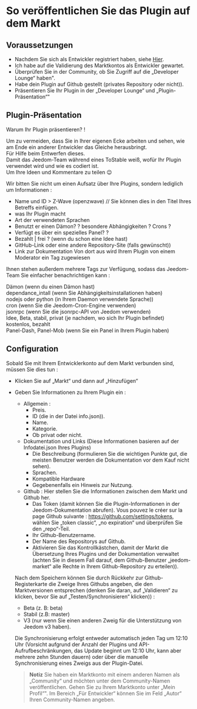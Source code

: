 # So veröffentlichen Sie das Plugin auf dem Markt

## Voraussetzungen

- Nachdem Sie sich als Entwickler registriert haben, siehe [Hier](https://www.jeedom.com/site/fr/dev.html).
- Ich habe auf die Validierung des Marktkontos als Entwickler gewartet.
- Überprüfen Sie in der Community, ob Sie Zugriff auf die „Developer Lounge“ haben".
- Habe dein Plugin auf Github gestellt (privates Repository oder nicht)).
- Präsentieren Sie Ihr Plugin in der „Developer Lounge“ und „Plugin-Präsentation“"

## Plugin-Präsentation

Warum Ihr Plugin präsentieren? !

Um zu vermeiden, dass Sie in Ihrer eigenen Ecke arbeiten und sehen, wie am Ende ein anderer Entwickler das Gleiche herausbringt.  
Für Hilfe beim Entwerfen dieses.  
Damit das Jeedom-Team während eines ToStable weiß, wofür Ihr Plugin verwendet wird und wie es codiert ist.  
Um Ihre Ideen und Kommentare zu teilen :wink:  

Wir bitten Sie nicht um einen Aufsatz über Ihre Plugins, sondern lediglich um Informationen :

- Name und ID > Z-Wave (openzwave) // Sie können dies in den Titel Ihres Betreffs einfügen.
- was Ihr Plugin macht
- Art der verwendeten Sprachen
- Benutzt er einen Dämon? ? besondere Abhängigkeiten ? Crons ?
- Verfügt es über ein spezielles Panel? ?
- Bezahlt | frei ? (wenn du schon eine Idee hast)
- GitHub-Link oder eine andere Repository-Site (falls gewünscht))
- Link zur Dokumentation
Von dort aus wird Ihrem Plugin von einem Moderator ein Tag zugewiesen

Ihnen stehen außerdem mehrere Tags zur Verfügung, sodass das Jeedom-Team Sie einfacher benachrichtigen kann :

Dämon (wenn du einen Dämon hast)  
dependance_intall (wenn Sie Abhängigkeitsinstallationen haben)  
nodejs oder python (in Ihrem Daemon verwendete Sprache))  
cron (wenn Sie die Jeedom-Cron-Engine verwenden)  
jsonrpc (wenn Sie die jsonrpc-API von Jeedom verwenden)  
Idee, Beta, stabil, privat (je nachdem, wo sich Ihr Plugin befindet)  
kostenlos, bezahlt  
Panel-Dash, Panel-Mob (wenn Sie ein Panel in Ihrem Plugin haben)  

## Configuration

Sobald Sie mit Ihrem Entwicklerkonto auf dem Markt verbunden sind, müssen Sie dies tun :

- Klicken Sie auf „Markt“ und dann auf „Hinzufügen“
- Geben Sie Informationen zu Ihrem Plugin ein :
  - Allgemein :
    - Preis.
    - ID (die in der Datei info.json)).
    - Name.
    - Kategorie.
    - Ob privat oder nicht.
  - Dokumentation und Links (Diese Informationen basieren auf der Infodatei.json Ihres Plugins)
    - Die Beschreibung (formulieren Sie die wichtigen Punkte gut, die meisten Benutzer werden die Dokumentation vor dem Kauf nicht sehen).
    - Sprachen.
    - Kompatible Hardware
    - Gegebenenfalls ein Hinweis zur Nutzung.
  - Github : Hier stellen Sie die Informationen zwischen dem Markt und Github her.
    - Das Token (damit können Sie die Plugin-Informationen in der Jeedom-Dokumentation abrufen). Vous pouvez le créer sur la page Github suivante : https://github.com/settings/tokens, wählen Sie „token classic“, „no expiration“ und überprüfen Sie den „repo“-Teil.
    - Ihr Github-Benutzername.
    - Der Name des Repositorys auf Github.
    - Aktivieren Sie das Kontrollkästchen, damit der Markt die Übersetzung Ihres Plugins und der Dokumentation verwaltet (achten Sie in diesem Fall darauf, dem Github-Benutzer „jeedom-market“ alle Rechte in Ihrem Github-Repository zu erteilen)).

   Nach dem Speichern können Sie durch Rückkehr zur Github-Registerkarte die Zweige Ihres Githubs angeben, die den Marktversionen entsprechen (denken Sie daran, auf „Validieren“ zu klicken, bevor Sie auf „Testen/Synchronisieren“ klicken)) :

   - Beta (z. B: beta)
   - Stabil (z.B: master)
   - V3 (nur wenn Sie einen anderen Zweig für die Unterstützung von Jeedom v3 haben).

   Die Synchronisierung erfolgt entweder automatisch jeden Tag um 12:10 Uhr (Vorsicht aufgrund der Anzahl der Plugins und API-Aufrufbeschränkungen, das Update beginnt um 12:10 Uhr, kann aber mehrere zehn Stunden dauern) oder über die manuelle Synchronisierung eines Zweigs aus der Plugin-Datei.
   
   
   > **Notiz**
   > Sie haben ein Marktkonto mit einem anderen Namen als „Community“ und möchten unter dem Community-Namen veröffentlichen.
   > Gehen Sie zu Ihrem Marktkonto unter „Mein Profil“".  Im Bereich „Für Entwickler“ können Sie im Feld „Autor“ Ihren Community-Namen angeben. 

